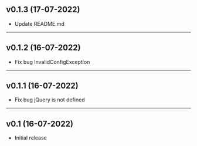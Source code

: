 ## v0.1.3 (17-07-2022)
- Update README.md
-----
## v0.1.2 (16-07-2022)
- Fix bug InvalidConfigException
-----
## v0.1.1 (16-07-2022)
- Fix bug jQuery is not defined
-----
## v0.1 (16-07-2022)
- Initial release